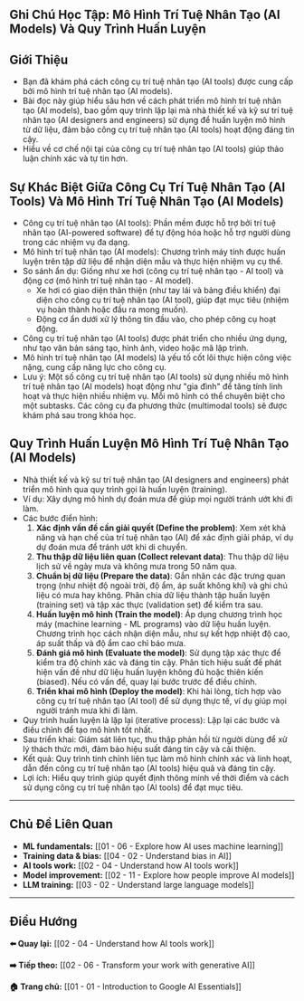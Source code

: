 ## Ghi Chú Học Tập: Mô Hình Trí Tuệ Nhân Tạo (AI Models) Và Quy Trình Huấn Luyện

## Giới Thiệu

- Bạn đã khám phá cách công cụ trí tuệ nhân tạo (AI tools) được cung cấp bởi mô hình trí tuệ nhân tạo (AI models).
- Bài đọc này giúp hiểu sâu hơn về cách phát triển mô hình trí tuệ nhân tạo (AI models), bao gồm quy trình lặp lại mà nhà thiết kế và kỹ sư trí tuệ nhân tạo (AI designers and engineers) sử dụng để huấn luyện mô hình từ dữ liệu, đảm bảo công cụ trí tuệ nhân tạo (AI tools) hoạt động đáng tin cậy.
- Hiểu về cơ chế nội tại của công cụ trí tuệ nhân tạo (AI tools) giúp thảo luận chính xác và tự tin hơn.

## Sự Khác Biệt Giữa Công Cụ Trí Tuệ Nhân Tạo (AI Tools) Và Mô Hình Trí Tuệ Nhân Tạo (AI Models)

- Công cụ trí tuệ nhân tạo (AI tools): Phần mềm được hỗ trợ bởi trí tuệ nhân tạo (AI-powered software) để tự động hóa hoặc hỗ trợ người dùng trong các nhiệm vụ đa dạng.
- Mô hình trí tuệ nhân tạo (AI models): Chương trình máy tính được huấn luyện trên tập dữ liệu để nhận diện mẫu và thực hiện nhiệm vụ cụ thể.
- So sánh ẩn dụ: Giống như xe hơi (công cụ trí tuệ nhân tạo - AI tool) và động cơ (mô hình trí tuệ nhân tạo - AI model).
  - Xe hơi có giao diện thân thiện (như tay lái và bảng điều khiển) đại diện cho công cụ trí tuệ nhân tạo (AI tool), giúp đạt mục tiêu (nhiệm vụ hoàn thành hoặc đầu ra mong muốn).
  - Động cơ ẩn dưới xử lý thông tin đầu vào, cho phép công cụ hoạt động.
- Công cụ trí tuệ nhân tạo (AI tools) được phát triển cho nhiều ứng dụng, như tạo văn bản sáng tạo, hình ảnh, video hoặc mã lập trình.
- Mô hình trí tuệ nhân tạo (AI models) là yếu tố cốt lõi thực hiện công việc nặng, cung cấp năng lực cho công cụ.
- Lưu ý: Một số công cụ trí tuệ nhân tạo (AI tools) sử dụng nhiều mô hình trí tuệ nhân tạo (AI models) hoạt động như "gia đình" để tăng tính linh hoạt và thực hiện nhiều nhiệm vụ. Mỗi mô hình có thể chuyên biệt cho một subtasks. Các công cụ đa phương thức (multimodal tools) sẽ được khám phá sau trong khóa học.

## Quy Trình Huấn Luyện Mô Hình Trí Tuệ Nhân Tạo (AI Models)

- Nhà thiết kế và kỹ sư trí tuệ nhân tạo (AI designers and engineers) phát triển mô hình qua quy trình gọi là huấn luyện (training).
- Ví dụ: Xây dựng mô hình dự đoán mưa để giúp mọi người tránh ướt khi đi làm.
- Các bước điển hình:
  1. **Xác định vấn đề cần giải quyết (Define the problem)**: Xem xét khả năng và hạn chế của trí tuệ nhân tạo (AI) để xác định giải pháp, ví dụ dự đoán mưa để tránh ướt khi di chuyển.
  2. **Thu thập dữ liệu liên quan (Collect relevant data)**: Thu thập dữ liệu lịch sử về ngày mưa và không mưa trong 50 năm qua.
  3. **Chuẩn bị dữ liệu (Prepare the data)**: Gắn nhãn các đặc trưng quan trọng (như nhiệt độ ngoài trời, độ ẩm, áp suất không khí) và ghi chú liệu có mưa hay không. Phân chia dữ liệu thành tập huấn luyện (training set) và tập xác thực (validation set) để kiểm tra sau.
  4. **Huấn luyện mô hình (Train the model)**: Áp dụng chương trình học máy (machine learning - ML programs) vào dữ liệu huấn luyện. Chương trình học cách nhận diện mẫu, như sự kết hợp nhiệt độ cao, áp suất thấp và độ ẩm cao chỉ báo mưa.
  5. **Đánh giá mô hình (Evaluate the model)**: Sử dụng tập xác thực để kiểm tra độ chính xác và đáng tin cậy. Phân tích hiệu suất để phát hiện vấn đề như dữ liệu huấn luyện không đủ hoặc thiên kiến (biased). Nếu có vấn đề, quay lại bước trước để điều chỉnh.
  6. **Triển khai mô hình (Deploy the model)**: Khi hài lòng, tích hợp vào công cụ trí tuệ nhân tạo (AI tool) để sử dụng thực tế, ví dụ giúp mọi người tránh mưa khi đi làm.
- Quy trình huấn luyện là lặp lại (iterative process): Lặp lại các bước và điều chỉnh để tạo mô hình tốt nhất.
- Sau triển khai: Giám sát liên tục, thu thập phản hồi từ người dùng để xử lý thách thức mới, đảm bảo hiệu suất đáng tin cậy và cải thiện.
- Kết quả: Quy trình tinh chỉnh liên tục làm mô hình chính xác và linh hoạt, dẫn đến công cụ trí tuệ nhân tạo (AI tools) hiệu quả và đáng tin cậy.
- Lợi ích: Hiểu quy trình giúp quyết định thông minh về thời điểm và cách sử dụng công cụ trí tuệ nhân tạo (AI tools) để đạt mục tiêu.

---

## Chủ Đề Liên Quan

- **ML fundamentals:** [[01 - 06 - Explore how AI uses machine learning]]
- **Training data & bias:** [[04 - 02 - Understand bias in AI]]
- **AI tools work:** [[02 - 04 - Understand how AI tools work]]
- **Model improvement:** [[02 - 11 - Explore how people improve AI models]]
- **LLM training:** [[03 - 02 - Understand large language models]]

---

## Điều Hướng

**⬅️ Quay lại:** [[02 - 04 - Understand how AI tools work]]

**➡️ Tiếp theo:** [[02 - 06 - Transform your work with generative AI]]

**🏠 Trang chủ:** [[01 - 01 - Introduction to Google AI Essentials]]
